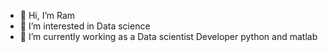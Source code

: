 - 👋 Hi, I’m Ram
- 👀 I’m interested in Data science 
- 🌱 I’m currently working as a Data scientist Developer python and matlab 

<!---
raizal18/raizal18 is a ✨ special ✨ repository because its `README.md` (this file) appears on your GitHub profile.
You can click the Preview link to take a look at your changes.
--->
